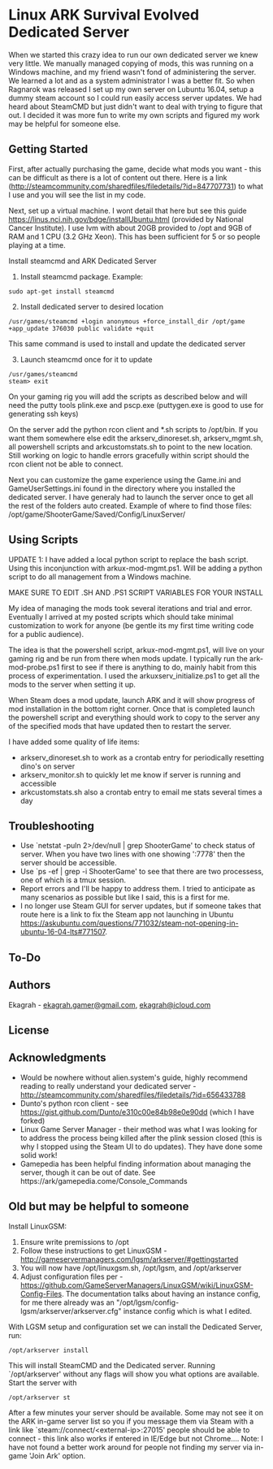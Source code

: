 # Linux ARK Survival Evolved Dedicated Server

When we started this crazy idea to run our own dedicated server we knew very little. We manually managed copying of mods, this was running on a Windows machine, and my friend wasn't fond of administering the server. We learned a lot and as a system administrator I was a better fit. So when Ragnarok was released I set up my own server on Lubuntu 16.04, setup a dummy steam account so I could run easily access server updates. We had heard about SteamCMD but just didn't want to deal with trying to figure that out. I decided it was more fun to write my own scripts and figured my work may be helpful for someone else.


## Getting Started

First, after actually purchasing the game, decide what mods you want - this can be difficult as there is a lot of content out there. Here is a link (http://steamcommunity.com/sharedfiles/filedetails/?id=847707731) to what I use and you will see the list in my code.

Next, set up a virtual machine. I wont detail that here but see this guide https://linus.nci.nih.gov/bdge/installUbuntu.html (provided by National Cancer Institute). I use lvm with about 20GB provided to /opt and 9GB of RAM and 1 CPU (3.2 GHz Xeon). This has been sufficient for 5 or so people playing at a time.

Install steamcmd and ARK Dedicated Server
1) Install steamcmd package. Example:
```
sudo apt-get install steamcmd
```
2) Install dedicated server to desired location
```
/usr/games/steamcmd +login anonymous +force_install_dir /opt/game +app_update 376030 public validate +quit
```
This same command is used to install and update the dedicated server

3) Launch steamcmd once for it to update
```
/usr/games/steamcmd
steam> exit
```

On your gaming rig you will add the scripts as described below and will need the putty tools plink.exe and pscp.exe (puttygen.exe is good to use for generating ssh keys)

On the server add the python rcon client and \*.sh scripts to /opt/bin. If you want them somewhere else edit the arkserv_dinoreset.sh, arkserv_mgmt.sh, all powershell scripts and arkcustomstats.sh to point to the new location. Still working on logic to handle errors gracefully within script should the rcon client not be able to connect.

Next you can customize the game experience using the Game.ini and GameUserSettings.ini found in the directory where you installed the dedicated server. I have generaly had to launch the server once to get all the rest of the folders auto created. Example of where to find those files: /opt/game/ShooterGame/Saved/Config/LinuxServer/


## Using Scripts

UPDATE 1: I have added a local python script to replace the bash script. Using this inconjunction with arkux-mod-mgmt.ps1. Will be adding a python script to do all management from a Windows machine.

MAKE SURE TO EDIT .SH AND .PS1 SCRIPT VARIABLES FOR YOUR INSTALL

My idea of managing the mods took several iterations and trial and error. Eventually I arrived at my posted scripts which should take minimal customization to work for anyone (be gentle its my first time writing code for a public audience).

The idea is that the powershell script, arkux-mod-mgmt.ps1, will live on your gaming rig and be run from there when mods update. I typically run the ark-mod-probe.ps1 first to see if there is anything to do, mainly habit from this process of experimentation. I used the arkuxserv_initialize.ps1 to get all the mods to the server when setting it up.

When Steam does a mod update, launch ARK and it will show progress of mod installation in the bottom right corner. Once that is completed launch the powershell script and everything should work to copy to the server any of the specified mods that have updated then to restart the server.

I have added some quality of life items:
* arkserv_dinoreset.sh to work as a crontab entry for periodically resetting dino's on server
* arkserv_monitor.sh to quickly let me know if server is running and accessible
* arkcustomstats.sh also a crontab entry to email me stats several times a day


## Troubleshooting

* Use \`netstat -puln 2\>/dev/null | grep ShooterGame\' to check status of server. When you have two lines with one showing ':7778' then the server should be accessible.
* Use \`ps -ef | grep -i ShooterGame\' to see that there are two processess, one of which is a tmux session.
* Report errors and I'll be happy to address them. I tried to anticipate as many scenarios as possible but like I said, this is a first for me.
* I no longer use Steam GUI for server updates, but if someone takes that route here is a link to fix the Steam app not launching in Ubuntu https://askubuntu.com/questions/771032/steam-not-opening-in-ubuntu-16-04-lts#771507.


## To-Do



## Authors

Ekagrah - ekagrah.gamer@gmail.com, ekagrah@icloud.com


## License


## Acknowledgments

* Would be nowhere without alien.system's guide, highly recommend reading to really understand your dedicated server - http://steamcommunity.com/sharedfiles/filedetails/?id=656433788
* Dunto's python rcon client - see https://gist.github.com/Dunto/e310c00e84b98e0e90dd (which I have forked)
* Linux Game Server Manager - their method was what I was looking for to address the process being killed after the plink session closed (this is why I stopped using the Steam UI to do updates). They have done some solid work!
* Gamepedia has been helpful finding information about managing the server, though it can be out of date. See https://ark/gamepedia.come/Console_Commands

## Old but may be helpful to someone

Install LinuxGSM:
1) Ensure write premissions to /opt 
2) Follow these instructions to get LinuxGSM - http://gameservermanagers.com/lgsm/arkserver/#gettingstarted
3) You will now have /opt/linuxgsm.sh, /opt/lgsm, and /opt/arkserver
4) Adjust configuration files per - https://github.com/GameServerManagers/LinuxGSM/wiki/LinuxGSM-Config-Files. The documentation talks about having an instance config, for me there already was an "/opt/lgsm/config-lgsm/arkserver/arkserver.cfg" instance config which is what I edited.

With LGSM setup and configuration set we can install the Dedicated Server, run:
```
/opt/arkserver install
```
This will install SteamCMD and the Dedicated server. Running \`/opt/arkserver\' without any flags will show you what options are available. Start the server with
```
/opt/arkserver st
```
After a few minutes your server should be available. Some may not see it on the ARK in-game server list so you if you message them via Steam with a link like \`steam://connect/\<external-ip\>:27015\' people should be able to connect - this link also works if entered in IE/Edge but not Chrome.... Note: I have not found a better work around for people not finding my server via in-game 'Join Ark' option. 
